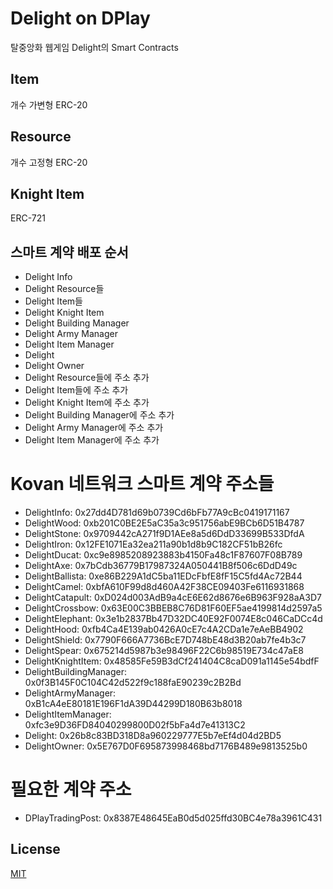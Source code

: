 # Delight on DPlay
탈중앙화 웹게임 Delight의 Smart Contracts

## Item
개수 가변형 ERC-20

## Resource
개수 고정형 ERC-20

## Knight Item
ERC-721

## 스마트 계약 배포 순서
- Delight Info
- Delight Resource들
- Delight Item들
- Delight Knight Item
- Delight Building Manager
- Delight Army Manager
- Delight Item Manager
- Delight
- Delight Owner
- Delight Resource들에 주소 추가
- Delight Item들에 주소 추가
- Delight Knight Item에 주소 추가
- Delight Building Manager에 주소 추가
- Delight Army Manager에 주소 추가
- Delight Item Manager에 주소 추가

# Kovan 네트워크 스마트 계약 주소들
- DelightInfo: 0x27dd4D781d69b0739Cd6bFb77A9cBc0419171167
- DelightWood: 0xb201C0BE2E5aC35a3c951756abE9BCb6D51B4787
- DelightStone: 0x9709442cA271f9D1AEe8a5d6DdD33699B533DfdA
- DelightIron: 0x12FE1071Ea32ea211a90b1d8b9C182CF51bB26fc
- DelightDucat: 0xc9e8985208923883b4150Fa48c1F87607F08B789
- DelightAxe: 0x7bCdb36779B17987324A050441B8f506c6DdD49c
- DelightBallista: 0xe86B229A1dC5ba11EDcFbfE8fF15C5fd4Ac72B44
- DelightCamel: 0xbfA610F99d8d460A42F38CE09403Fe6116931868
- DelightCatapult: 0xD024d003AdB9a4cE6E62d8676e6B963F928aA3D7
- DelightCrossbow: 0x63E00C3BBEB8C76D81F60EF5ae4199814d2597a5
- DelightElephant: 0x3e1b2837Bb47D32DC40E92F0074E8c046CaDCc4d
- DelightHood: 0xfb4Ca4E139ab0426A0cE7c4A2CDa1e7eAeBB4902
- DelightShield: 0x7790F666A7736BcE7D748bE48d3B20ab7fe4b3c7
- DelightSpear: 0x675214d5987b3e98496F22C6b98519E734c47aE8
- DelightKnightItem: 0x48585Fe59B3dCf241404C8caD091a1145e54bdfF
- DelightBuildingManager: 0x0f3B145F0C104C42d522f9c188faE90239c2B2Bd
- DelightArmyManager: 0xB1cA4eE80181E196F1dA39D44299D180B63b8018
- DelightItemManager: 0xfc3e9D36FD84040299800D02f5bFa4d7e41313C2
- Delight: 0x26b8c83BD318D8a960229777E5b7eEf4d04d2BD5
- DelightOwner: 0x5E767D0F695873998468bd7176B489e9813525b0

# 필요한 계약 주소
- DPlayTradingPost: 0x8387E48645EaB0d5d025ffd30BC4e78a3961C431

## License
[MIT](LICENSE)